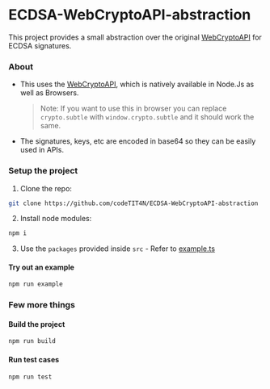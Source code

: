 # ECDSA-WebCryptoAPI-abstraction

This project provides a small abstraction over the original [WebCryptoAPI](https://nodejs.org/api/webcrypto.html)
for ECDSA signatures.

### About

- This uses the [WebCryptoAPI](https://nodejs.org/api/webcrypto.html), which is natively available in
  Node.Js as well as Browsers.
  > Note: If you want to use this in browser you can replace `crypto.subtle` with `window.crypto.subtle`
  > and it should work the same.
- The signatures, keys, etc are encoded in base64 so they can be easily used in APIs.

### Setup the project

1. Clone the repo:

```bash
git clone https://github.com/codeTIT4N/ECDSA-WebCryptoAPI-abstraction
```

2. Install node modules:

```bash
npm i
```

3. Use the `packages` provided inside `src` - Refer to [example.ts](./example.ts)

#### Try out an example

```bash
npm run example
```

### Few more things

#### Build the project

```bash
npm run build
```

#### Run test cases

```bash
npm run test
```
